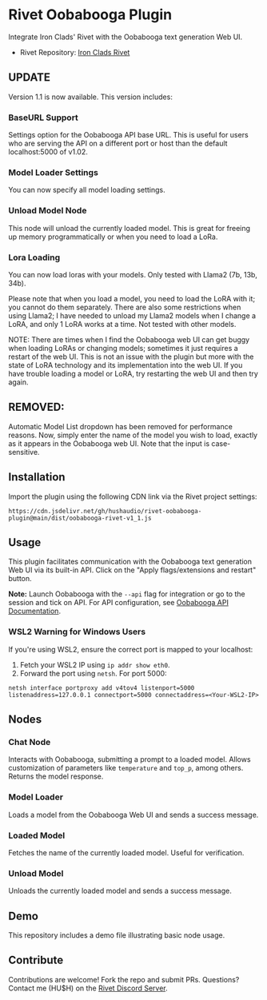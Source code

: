 # Rivet Oobabooga Plugin
Integrate Iron Clads' Rivet with the Oobabooga text generation Web UI.

- Rivet Repository: [Iron Clads Rivet](https://github.com/Ironclad/rivet)

## UPDATE
Version 1.1 is now available. This version includes:

### BaseURL Support
Settings option for the Oobabooga API base URL. This is useful for users who are serving the API on a different port or host than the default localhost:5000 of v1.02.

### Model Loader Settings
You can now specify all model loading settings.

### Unload Model Node
This node will unload the currently loaded model. This is great for freeing up memory programmatically or when you need to load a LoRa.

### Lora Loading
You can now load loras with your models. Only tested with Llama2 (7b, 13b, 34b).

Please note that when you load a model, you need to load the LoRA with it; you cannot do them separately. There are also some restrictions when using Llama2; I have needed to unload my Llama2 models when I change a LoRA, and only 1 LoRA works at a time. Not tested with other models.

NOTE: There are times when I find the Oobabooga web UI can get buggy when loading LoRAs or changing models; sometimes it just requires a restart of the web UI. This is not an issue with the plugin but more with the state of LoRA technology and its implementation into the web UI. If you have trouble loading a model or LoRA, try restarting the web UI and then try again.

## REMOVED:
Automatic Model List dropdown has been removed for performance reasons. Now, simply enter the name of the model you wish to load, exactly as it appears in the Oobabooga web UI. Note that the input is case-sensitive.

## Installation
Import the plugin using the following CDN link via the Rivet project settings:

```plaintext
https://cdn.jsdelivr.net/gh/hushaudio/rivet-oobabooga-plugin@main/dist/oobabooga-rivet-v1_1.js
```

## Usage
This plugin facilitates communication with the Oobabooga text generation Web UI via its built-in API. Click on the "Apply flags/extensions and restart" button.

**Note:** Launch Oobabooga with the `--api` flag for integration or go to the session and tick on API. For API configuration, see [Oobabooga API Documentation](https://github.com/oobabooga/text-generation-webui#api).

### WSL2 Warning for Windows Users
If you're using WSL2, ensure the correct port is mapped to your localhost:

1. Fetch your WSL2 IP using `ip addr show eth0`.
2. Forward the port using `netsh`. For port 5000:

```plaintext
netsh interface portproxy add v4tov4 listenport=5000 listenaddress=127.0.0.1 connectport=5000 connectaddress=<Your-WSL2-IP>
```

## Nodes
### Chat Node
Interacts with Oobabooga, submitting a prompt to a loaded model. Allows customization of parameters like `temperature` and `top_p`, among others. Returns the model response.

### Model Loader
Loads a model from the Oobabooga Web UI and sends a success message.

### Loaded Model
Fetches the name of the currently loaded model. Useful for verification.

### Unload Model
Unloads the currently loaded model and sends a success message.

## Demo
This repository includes a demo file illustrating basic node usage.

## Contribute
Contributions are welcome! Fork the repo and submit PRs. Questions? Contact me (HU$H) on the [Rivet Discord Server](https://discord.gg/zEwFVVpvWE).